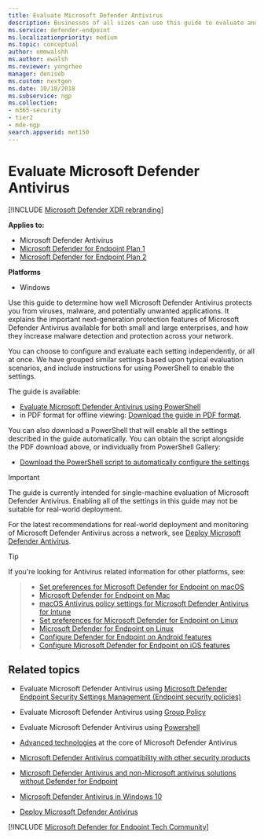 ```yaml
---
title: Evaluate Microsoft Defender Antivirus
description: Businesses of all sizes can use this guide to evaluate and test the protection offered by Microsoft Defender Antivirus in Windows.
ms.service: defender-endpoint
ms.localizationpriority: medium
ms.topic: conceptual
author: emmwalshh
ms.author: ewalsh
ms.reviewer: yongrhee
manager: deniseb
ms.custom: nextgen
ms.date: 10/18/2018
ms.subservice: ngp
ms.collection: 
- m365-security
- tier2
- mde-ngp
search.appverid: met150
---
```


# Evaluate Microsoft Defender Antivirus

[!INCLUDE [Microsoft Defender XDR rebranding](../includes/microsoft-defender.md)]


**Applies to:**

- Microsoft Defender Antivirus
- [Microsoft Defender for Endpoint Plan 1](microsoft-defender-endpoint.md)
- [Microsoft Defender for Endpoint Plan 2](microsoft-defender-endpoint.md)

**Platforms**

- Windows

Use this guide to determine how well Microsoft Defender Antivirus protects you from viruses, malware, and potentially unwanted applications. It explains the important next-generation protection features of Microsoft Defender Antivirus available for both small and large enterprises, and how they increase malware detection and protection across your network.

You can choose to configure and evaluate each setting independently, or all at once. We have grouped similar settings based upon typical evaluation scenarios, and include instructions for using PowerShell to enable the settings.

The guide is available:

- [Evaluate Microsoft Defender Antivirus using PowerShell](microsoft-defender-antivirus-using-powershell.md)
- in PDF format for offline viewing: [Download the guide in PDF format](https://www.microsoft.com/download/details.aspx?id=54795).

You can also download a PowerShell that will enable all the settings described in the guide automatically. You can obtain the script alongside the PDF download above, or individually from PowerShell Gallery:

- [Download the PowerShell script to automatically configure the settings](https://aka.ms/wdeppscript)

> [!IMPORTANT]
> The guide is currently intended for single-machine evaluation of Microsoft Defender Antivirus. Enabling all of the settings in this guide may not be suitable for real-world deployment.
>
> For the latest recommendations for real-world deployment and monitoring of Microsoft Defender Antivirus across a network, see [Deploy Microsoft Defender Antivirus](deploy-manage-report-microsoft-defender-antivirus.md).

> [!TIP]
> If you're looking for Antivirus related information for other platforms, see:

> - [Set preferences for Microsoft Defender for Endpoint on macOS](mac-preferences.md)
> - [Microsoft Defender for Endpoint on Mac](microsoft-defender-endpoint-mac.md)
> - [macOS Antivirus policy settings for Microsoft Defender Antivirus for Intune](/mem/intune/protect/antivirus-microsoft-defender-settings-macos)
> - [Set preferences for Microsoft Defender for Endpoint on Linux](linux-preferences.md)
> - [Microsoft Defender for Endpoint on Linux](microsoft-defender-endpoint-linux.md)
> - [Configure Defender for Endpoint on Android features](android-configure.md)
> - [Configure Microsoft Defender for Endpoint on iOS features](ios-configure-features.md)

## Related topics

- Evaluate Microsoft Defender Antivirus using [Microsoft Defender Endpoint Security Settings Management (Endpoint security policies) ](/defender-endpoint/evaluate-mda-using-mde-security-settings-management)

- Evaluate Microsoft Defender Antivirus using [Group Policy](/defender-endpoint/evaluate-mdav-using-gp)

- Evaluate Microsoft Defender Antivirus using [Powershell](/defender-endpoint/microsoft-defender-antivirus-using-powershell)

- [Advanced technologies](/defender-endpoint/adv-tech-of-mdav) at the core of Microsoft Defender Antivirus

- [Microsoft Defender Antivirus compatibility with other security products](/defender-endpoint/microsoft-defender-antivirus-compatibility)

- [Microsoft Defender Antivirus and non-Microsoft antivirus solutions without Defender for Endpoint](/defender-endpoint/defender-antivirus-compatibility-without-mde)

- [Microsoft Defender Antivirus in Windows 10](microsoft-defender-antivirus-windows.md)

- [Deploy Microsoft Defender Antivirus](deploy-manage-report-microsoft-defender-antivirus.md)

[!INCLUDE [Microsoft Defender for Endpoint Tech Community](../includes/defender-mde-techcommunity.md)]
